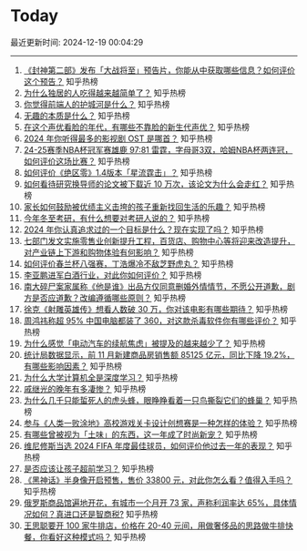 # Today

最近更新时间: 2024-12-19 00:04:29

--- 
1. [《封神第二部》发布「大战将至」预告片，你能从中获取哪些信息？如何评价这个预告？](https://www.zhihu.com/question/7171964522) 知乎热榜
2. [为什么独居的人吃得越来越简单了？](https://www.zhihu.com/question/558709005) 知乎热榜
3. [你觉得前端人的护城河是什么？](https://www.zhihu.com/question/6375109221) 知乎热榜
4. [无趣的本质是什么？](https://www.zhihu.com/question/620391012) 知乎热榜
5. [在这个声优看脸的年代，有哪些不靠脸的新生代声优？](https://www.zhihu.com/question/654947051) 知乎热榜
6. [2024 年你听得最多的影视剧 OST 是哪首？](https://www.zhihu.com/question/6844551657) 知乎热榜
7. [24-25赛季NBA杯冠军赛雄鹿 97:81 雷霆，字母哥3双，哈姆NBA杯两连冠，如何评价这场比赛？](https://www.zhihu.com/question/7165298404) 知乎热榜
8. [如何评价《绝区零》1.4版本「星流霆击」？](https://www.zhihu.com/question/7171829641) 知乎热榜
9. [如何看待研究换导师的论文被下载近 10 万次，该论文为什么会走红？](https://www.zhihu.com/question/6773921257) 知乎热榜
10. [家长如何鼓励被优绩主义击垮的孩子重新找回生活的乐趣？](https://www.zhihu.com/question/6930509750) 知乎热榜
11. [今年冬至考研，有什么想要对考研人说的？](https://www.zhihu.com/question/6907882803) 知乎热榜
12. [2024 年你认真追求过的一个目标是什么？现在实现了吗？](https://www.zhihu.com/question/6476736637) 知乎热榜
13. [七部门发文实施零售业创新提升工程，百货店、购物中心等将迎来改造提升，对产业链上下游和购物体验有何影响？](https://www.zhihu.com/question/7173552063) 知乎热榜
14. [如何评价春兰杯八强赛，丁浩爆冷不敌芝野虎丸？](https://www.zhihu.com/question/7115934677) 知乎热榜
15. [李亚鹏进军白酒行业，对此你如何评价？](https://www.zhihu.com/question/7062461362) 知乎热榜
16. [南大碎尸案家属称《他是谁》出品方仅同意删婚外情情节，不愿公开道歉，剧方是否应道歉？改编遵循哪些原则？](https://www.zhihu.com/question/7170983168) 知乎热榜
17. [徐克《射雕英雄传》想看人数破 30 万，你对该电影有哪些期待？](https://www.zhihu.com/question/6854235471) 知乎热榜
18. [周鸿祎称超 95% 中国电脑都装了 360，对这款杀毒软件你有哪些评价？](https://www.zhihu.com/question/6931977982) 知乎热榜
19. [为什么感觉「电动汽车的续航焦虑」被提及的越来越少了？](https://www.zhihu.com/question/6738858957) 知乎热榜
20. [统计局数据显示，前 11 月新建商品房销售额 85125 亿元，同比下降 19.2%，有哪些影响因素？](https://www.zhihu.com/question/6982952605) 知乎热榜
21. [为什么大学计算机全是深度学习？](https://www.zhihu.com/question/654961977) 知乎热榜
22. [戚继光的晚年有多凄惨？](https://www.zhihu.com/question/496527412) 知乎热榜
23. [为什么几千只能蜇死人的虎头蜂，眼睁睁看着一只鸟撕裂它们的蜂巢？](https://www.zhihu.com/question/634452558) 知乎热榜
24. [参与《人类一败涂地》高校游戏关卡设计创想赛是一种怎样的体验？](https://www.zhihu.com/question/3855278158) 知乎热榜
25. [有哪些曾被视为「土味」的东西，这一年成了时尚新宠？](https://www.zhihu.com/question/6987556991) 知乎热榜
26. [维尼修斯当选 2024 FIFA 年度最佳球员，如何评价他过去一年的表现？](https://www.zhihu.com/question/7163177331) 知乎热榜
27. [是否应该让孩子超前学习？](https://www.zhihu.com/question/410326125) 知乎热榜
28. [《黑神话》半身像开启预售，售价 33800 元，对此你怎么看？值得入手吗？](https://www.zhihu.com/question/7032846387) 知乎热榜
29. [俄罗斯商品馆遍地开花，有城市一个月开 73 家，声称利润率达 65%，具体情况如何？真进口还是智商税?](https://www.zhihu.com/question/7100193409) 知乎热榜
30. [王思聪要开 100 家牛排店，价格在 20-40 元间，用做奢侈品的思路做牛排快餐，你看好这种模式吗？](https://www.zhihu.com/question/7163968867) 知乎热榜
